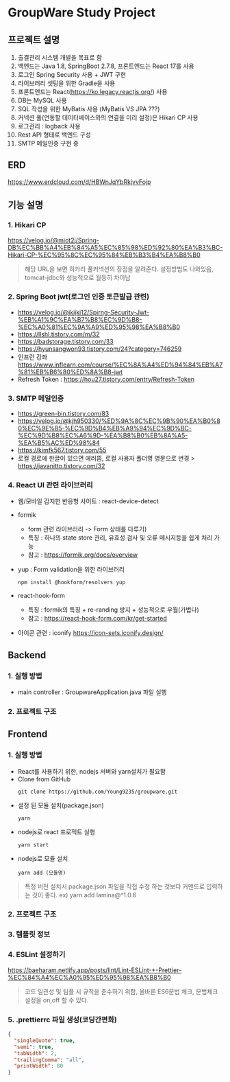 # GroupWare Study Project

## 프로젝트 설명
1. 출결관리 시스템 개발을 목표로 함 
2. 백엔드는 Java 1.8, SpringBoot 2.7.8, 프론트엔드는 React 17를 사용 
3. 로그인 Spring Security 사용 + JWT 구현 
4. 라이브러리 셋팅을 위한 Gradle을 사용 
5. 프론트엔드는 React(https://ko.legacy.reactjs.org/) 사용 
6. DB는 MySQL 사용 
7. SQL 작성을 위한 MyBatis 사용 (MyBatis VS JPA ???)
8. 커넥션 풀(연동할 데이터베이스와의 연결을 미리 설정)은 Hikari CP 사용 
9. 로그관리 : logback 사용 
10. Rest API 형태로 백엔드 구성
11. SMTP 메일인증 구현 중

## ERD
https://www.erdcloud.com/d/HBWnJqYbRkjvvFojp

## 기능 설명
### 1. Hikari CP
https://velog.io/@miot2j/Spring-DB%EC%BB%A4%EB%84%A5%EC%85%98%ED%92%80%EA%B3%BC-Hikari-CP-%EC%95%8C%EC%95%84%EB%B3%B4%EA%B8%B0
> 해당 URL을 보면 히카리 풀커넥션의 장점을 알려준다. 설정방법도 나와있음, tomcat-jdbc와 성능적으로 월등히 차이남

### 2. Spring Boot jwt(로그인 인증 토큰발급 관련)
- https://velog.io/@jkijki12/Spirng-Security-Jwt-%EB%A1%9C%EA%B7%B8%EC%9D%B8-%EC%A0%81%EC%9A%A9%ED%95%98%EA%B8%B0
- https://llshl.tistory.com/m/32
- https://badstorage.tistory.com/33
- https://hyunsangwon93.tistory.com/24?category=746259
- 인프런 강좌 https://www.inflearn.com/course/%EC%8A%A4%ED%94%84%EB%A7%81%EB%B6%80%ED%8A%B8-jwt
- Refresh Token : https://hou27.tistory.com/entry/Refresh-Token

### 3. SMTP 메일인증
- https://green-bin.tistory.com/83
- https://velog.io/@kjh950330/%ED%9A%8C%EC%9B%90%EA%B0%80%EC%9E%85-%EC%9D%B4%EB%A9%94%EC%9D%BC-%EC%9D%B8%EC%A6%9D-%EA%B8%B0%EB%8A%A5-%EA%B5%AC%ED%98%84
- https://kimfk567.tistory.com/55
- 로컬 경로에 한글이 있으면 에러뜸, 로컬 사용자 폴더명 영문으로 변경 > https://javanitto.tistory.com/32

### 4. React UI 관련 라이브러리
- 웹/모바일 감지한 반응형 사이트 : react-device-detect
- formik
  - form 관련 라이브러리 -> Form 상태를 다루기)
  - 특징 : 하나의 state store 관리, 유효성 검사 및 오류 메시지등을 쉽게 처리 가능
  - 참고 : https://formik.org/docs/overview
- yup : Form validation을 위한 라이브러리
  ```txt
  npm install @hookform/resolvers yup
  ```
- react-hook-form
  - 특징 : formik의 특징 + re-randing 방지 + 성능적으로 우월(가볍다)
  - 참고 : https://react-hook-form.com/kr/get-started

- 아이콘 관련 : iconify https://icon-sets.iconify.design/

## Backend
### 1. 실행 방법 
- main controller : GroupwareApplication.java 파일 실행

### 2. 프로젝트 구조

## Frontend
### 1. 실행 방법 
- React를 사용하기 위한, nodejs 서버와 yarn설치가 필요함
- Clone from GitHub
  ````
  git clone https://github.com/Young9235/groupware.git
  ````
- 설정 된 모듈 설치(package.json)
  ````
  yarn 
  ````
- nodejs로 react 프로젝트 실행
  ````    
  yarn start
  ````
- nodejs로 모듈 설치
  ````
  yarn add (모듈명)
  ````
> 특정 버전 설치시 package.json 파일을 직접 수정 하는 것보다 커맨드로 입력하는 것이 좋다. ex) yarn add lamina@^1.0.6
  
### 2. 프로젝트 구조
### 3. 템플릿 정보
### 4. ESLint 설정하기 
https://baeharam.netlify.app/posts/lint/Lint-ESLint-+-Prettier-%EC%84%A4%EC%A0%95%ED%95%98%EA%B8%B0
> 코드 일관성 및 팀플 시 규칙을 준수하기 위함, 올바른 ES6문법 체크, 문법체크 설정을 on,off 할 수 있다.
### 5. .prettierrc 파일 생성(코딩간편화)
```json
{
  "singleQuote": true,
  "semi": true,
  "tabWidth": 2,
  "trailingComma": "all",
  "printWidth": 80
}
```